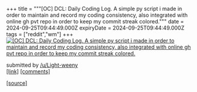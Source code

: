 +++
title = """[OC] DCL: Daily Coding Log. A simple py script i made in order to maintain and record my coding consistency, also integrated with online gh pvt repo in order to keep my commit streak colored."""
date = 2024-09-25T09:44:49.000Z
expiryDate = 2024-09-25T09:44:49.000Z
tags = ["reddit","wm"]
+++
[![[OC] DCL: Daily Coding Log. A simple py script i made in order to maintain and record my coding consistency, also integrated with online gh pvt repo in order to keep my commit streak colored.](https://external-preview.redd.it/d295bGRqbXJleHFkMRJkzEZFBp0IINaINNaxUUNKHTQ99u0HVvTDQMT2Q2C9.png?width=640&crop=smart&auto=webp&s=f001e60bb17d628eb20392aec7196e3d01a96c70 "[OC] DCL: Daily Coding Log. A simple py script i made in order to maintain and record my coding consistency, also integrated with online gh pvt repo in order to keep my commit streak colored.")](https://www.reddit.com/r/unixporn/comments/1fp0iza/oc_dcl_daily_coding_log_a_simple_py_script_i_made/)

submitted by [/u/Light-weeny](https://www.reddit.com/user/Light-weeny)  
[\[link\]](https://v.redd.it/096vmpllexqd1) [\[comments\]](https://www.reddit.com/r/unixporn/comments/1fp0iza/oc_dcl_daily_coding_log_a_simple_py_script_i_made/)

[[source]](https://www.reddit.com/r/unixporn/comments/1fp0iza/oc_dcl_daily_coding_log_a_simple_py_script_i_made/)
